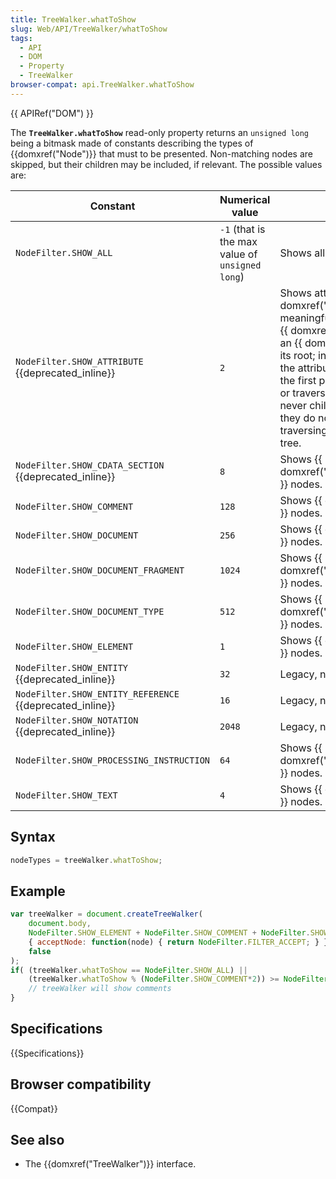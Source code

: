 ```yaml
---
title: TreeWalker.whatToShow
slug: Web/API/TreeWalker/whatToShow
tags:
  - API
  - DOM
  - Property
  - TreeWalker
browser-compat: api.TreeWalker.whatToShow
---
```

{{ APIRef("DOM") }}

The **`TreeWalker.whatToShow`** read-only property returns an
`unsigned long` being a bitmask made of constants describing the types of
{{domxref("Node")}} that must to be presented. Non-matching nodes are skipped, but their
children may be included, if relevant. The possible values are:

| Constant                                                        | Numerical value                                 | Description                                                                                                                                                                                                                                                                                                                                                                                                            |
| --------------------------------------------------------------- | ----------------------------------------------- | ---------------------------------------------------------------------------------------------------------------------------------------------------------------------------------------------------------------------------------------------------------------------------------------------------------------------------------------------------------------------------------------------------------------------- |
| `NodeFilter.SHOW_ALL`                                           | `-1` (that is the max value of `unsigned long`) | Shows all nodes.                                                                                                                                                                                                                                                                                                                                                                                                       |
| `NodeFilter.SHOW_ATTRIBUTE` {{deprecated_inline}}        | `2`                                             | Shows attribute {{ domxref("Attr") }} nodes. This is meaningful only when creating a {{ domxref("TreeWalker") }} with an {{ domxref("Attr") }} node as its root; in this case, it means that the attribute node will appear in the first position of the iteration or traversal. Since attributes are never children of other nodes, they do not appear when traversing over the document tree. |
| `NodeFilter.SHOW_CDATA_SECTION` {{deprecated_inline}}    | `8`                                             | Shows {{ domxref("CDATASection") }} nodes.                                                                                                                                                                                                                                                                                                                                                                  |
| `NodeFilter.SHOW_COMMENT`                                       | `128`                                           | Shows {{ domxref("Comment") }} nodes.                                                                                                                                                                                                                                                                                                                                                                          |
| `NodeFilter.SHOW_DOCUMENT`                                      | `256`                                           | Shows {{ domxref("Document") }} nodes.                                                                                                                                                                                                                                                                                                                                                                          |
| `NodeFilter.SHOW_DOCUMENT_FRAGMENT`                             | `1024`                                          | Shows {{ domxref("DocumentFragment") }} nodes.                                                                                                                                                                                                                                                                                                                                                              |
| `NodeFilter.SHOW_DOCUMENT_TYPE`                                 | `512`                                           | Shows {{ domxref("DocumentType") }} nodes.                                                                                                                                                                                                                                                                                                                                                                  |
| `NodeFilter.SHOW_ELEMENT`                                       | `1`                                             | Shows {{ domxref("Element") }} nodes.                                                                                                                                                                                                                                                                                                                                                                          |
| `NodeFilter.SHOW_ENTITY` {{deprecated_inline}}           | `32`                                            | Legacy, no more used.                                                                                                                                                                                                                                                                                                                                                                                                  |
| `NodeFilter.SHOW_ENTITY_REFERENCE` {{deprecated_inline}} | `16`                                            | Legacy, no more used.                                                                                                                                                                                                                                                                                                                                                                                                  |
| `NodeFilter.SHOW_NOTATION` {{deprecated_inline}}         | `2048`                                          | Legacy, no more used.                                                                                                                                                                                                                                                                                                                                                                                                  |
| `NodeFilter.SHOW_PROCESSING_INSTRUCTION`                        | `64`                                            | Shows {{ domxref("ProcessingInstruction") }} nodes.                                                                                                                                                                                                                                                                                                                                                      |
| `NodeFilter.SHOW_TEXT`                                          | `4`                                             | Shows {{ domxref("Text") }} nodes.                                                                                                                                                                                                                                                                                                                                                                              |

## Syntax

```js
nodeTypes = treeWalker.whatToShow;
```

## Example

```js
var treeWalker = document.createTreeWalker(
    document.body,
    NodeFilter.SHOW_ELEMENT + NodeFilter.SHOW_COMMENT + NodeFilter.SHOW_TEXT,
    { acceptNode: function(node) { return NodeFilter.FILTER_ACCEPT; } },
    false
);
if( (treeWalker.whatToShow == NodeFilter.SHOW_ALL) ||
    (treeWalker.whatToShow % (NodeFilter.SHOW_COMMENT*2)) >= NodeFilter.SHOW_COMMENT) {
    // treeWalker will show comments
}
```

## Specifications

{{Specifications}}

## Browser compatibility

{{Compat}}

## See also

- The {{domxref("TreeWalker")}} interface.
